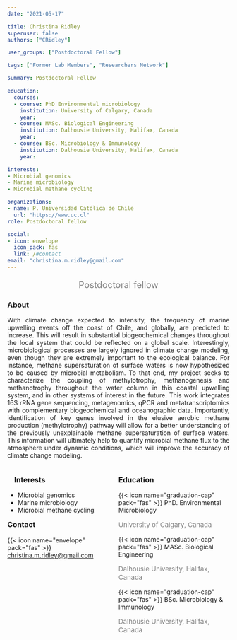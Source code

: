 ```yaml
---
date: "2021-05-17"

title: Christina Ridley
superuser: false
authors: ["CRidley"]

user_groups: ["Postdoctoral Fellow"]

tags: ["Former Lab Members", "Researchers Network"]

summary: Postdoctoral Fellow

education:
  courses:
  - course: PhD Environmental microbiology
    institution: University of Calgary, Canada
    year: 
  - course: MASc. Biological Engineering
    institution: Dalhousie University, Halifax, Canada
    year: 
  - course: BSc. Microbiology & Immunology
    institution: Dalhousie University, Halifax, Canada
    year: 

interests:
- Microbial genomics
- Marine microbiology
- Microbial methane cycling

organizations:
- name: P. Universidad Católica de Chile
  url: "https://www.uc.cl"
role: Postdoctoral fellow

social:
- icon: envelope
  icon_pack: fas
  link: /#contact
email: "christina.m.ridley@gmail.com"
---
```

<p style="color:grey; font-size:20px; text-align:center;"> Postdoctoral fellow </p>

<div style="text-align:justify;">

<h3> About </h3>

With climate change expected to intensify, the frequency of marine upwelling events off the coast of Chile, and globally, are predicted to increase. This will result in substantial biogeochemical changes throughout the local system that could be reflected on a global scale. Interestingly, microbiological processes are largely ignored in climate change modeling, even though they are extremely important to the ecological balance. For instance, methane supersaturation of surface waters is now hypothesized to be caused by microbial metabolism. To that end, my project seeks to characterize the coupling of methylotrophy, methanogenesis and methanotrophy throughout the water column in this coastal upwelling system, and in other systems of interest in the future. This work integrates 16S rRNA gene sequencing, metagenomics, qPCR and metatranscriptomics with complementary biogeochemical and oceanographic data. Importantly, identification of key genes involved in the elusive aerobic methane production (methylotrophy) pathway will allow for a better understanding of the previously unexplainable methane supersaturation of surface waters. This information will ultimately help to quantify microbial methane flux to the atmosphere under dynamic conditions, which will improve the accuracy of climate change modeling.  <br>

</div>

<style>
.column-left{
  float: left;
  width: 50%;
  text-align: left;
}

.column-right{
  float: right;
  width: 50%;
  text-align: left;
}

</style>

<div class="row">
 <div class="column-left">
<h3>&nbsp;&nbsp;&nbsp;&nbsp;Interests</h3>

- Microbial genomics <br>
- Marine microbiology <br>
- Microbial methane cycling <br>

 </div>
 
 <div class="column-right">

<h3> Education </h3>
{{< icon name="graduation-cap" pack="fas" >}} PhD. Environmental Microbiology
<p style="color:grey; font-size:15px;"> University of Calgary, Canada </p>
{{< icon name="graduation-cap" pack="fas" >}} MASc. Biological Engineering
<p style="color:grey; font-size:15px;"> Dalhousie University, Halifax, Canada </p>
{{< icon name="graduation-cap" pack="fas" >}} BSc. Microbiology & Immunology
<p style="color:grey; font-size:15px;"> Dalhousie University, Halifax, Canada </p>

 </div>
</div>

<h3> Contact </h3>

{{< icon name="envelope" pack="fas" >}} christina.m.ridley@gmail.com


